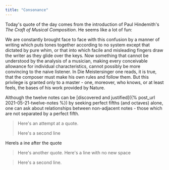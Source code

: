 ```yaml
---
title: "Consonance"
---
```


Today's quote of the day comes from the introduction of Paul Hindemith's _The Craft of Musical Composition_. He seems like a lot of fun:

<div class="media">
<p>We are constantly brought face to face with this confusion by a manner of writing which puts tones together according to no system except that dictated by pure whim, or that into which facile and misleading fingers draw the writer as they glide over the keys. Now something that cannot be understood by the analysis of a musician, making every conceivable allowance for individual characteristics, cannot possibly be more convincing to the naive listener. In Die Meistersinger one reads, it is true, that the composer must make his own rules and follow them. But this privilege is granted only to a master - one, moreover, who knows, or at least feels, the bases of his work provided by Nature.</p>
</div>

Although the twelve notes can be [discovered and justified]({% post_url 2021-05-21-twelve-notes %}) by seeking perfect fifths (and octaves) alone, one can ask about relationships between non-adjacent notes - those which are not separated by a perfect fifth.

> Here's an attempt at a quote.
>
> Here's a second line

Herels a ine after the quote

> Here's another quote.
> Here's a line with no new space

> Here's a second line.
